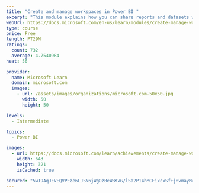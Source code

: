 ```yaml
---
title: "Create and manage workspaces in Power BI "
excerpt: "This module explains how you can share reports and datasets with your users and how to create a deployment strategy that makes sense for you and your organization. Furthermore, you will learn about data lineage in Microsoft Power BI."
webUrl: https://docs.microsoft.com/en-us/learn/modules/create-manage-workspaces-power-bi/
type: course
price: Free
length: PT29M
ratings:
  count: 732
  average: 4.7540984
heat: 56

provider:
  name: Microsoft Learn
  domain: microsoft.com
  images:
    - url: /assets/images/organizations/microsoft.com-50x50.jpg
      width: 50
      height: 50

levels:
  - Intermediate

topics:
  - Power BI

images:
  - url: https://docs.microsoft.com/learn/achievements/create-manage-workspaces-power-bi-social.png
    width: 643
    height: 321
    isCached: true

secured: "5wI9AqJEVEQVPEze6LJSN6jWgOzBeWBKVG/lSa2P14hMCFixcxSf+jRvmayMvELWLTSqUh9ubJnZoHejibpPvrpQLVLgvnJXvdabyjNIX+kQlyVmjIUbpeKJECfoEQffeFxfUkyAGg/GzaYjS0JIiEavI2DksmVTai/K9Y8qiq9gQ1VDdiTKIRAJ6GtIR/qMvkRIoBhJ22383ZX2Jl4GXCukbDPmM1CITqSncvloI9H13Wcljjc4H3ptF1yDCzdqPQSYa8fzre6rLMmS/smgJYmPruEPy+j/DG+hJA1AvRZg1a+hqp6+BAPmLDvzTBV1C9kANaJSj42VNizIexHIyPYXsqZ5ps7/lsj7LMWzKAiGLICKD7lbqCjynZ3ZjLO1t9YI83iWLbHqmI5UivptzoTcoCQzx+ZdEFqQmYAo2dU=;COtavJRjgTYA4fGe8RpiAg=="
---
```


